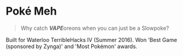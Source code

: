 # Poké Meh
> Why catch ***VAPE***oreons when you can just be a Slowpoke?

Built for Waterloo TerribleHacks IV (Summer 2016). Won 'Best Game (sponsored by Zynga)' and 'Most Pokémon' awards.
